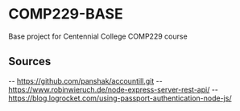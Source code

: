 # COMP229-BASE
Base project for Centennial College COMP229 course

## Sources
-- https://github.com/panshak/accountill.git 
-- https://www.robinwieruch.de/node-express-server-rest-api/
-- https://blog.logrocket.com/using-passport-authentication-node-js/
